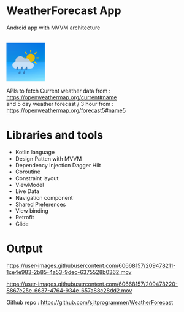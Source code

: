 # WeatherForecast App

Android app with MVVM architecture

</br>
<img src="https://github.com/sjitprogrammer/WeatherForecast/blob/master/image/icon_app.png" width="100">
<br>

APIs to fetch 
Current weather data from : https://openweathermap.org/current#name
<br>
and 5 day weather forecast / 3 hour from : https://openweathermap.org/forecast5#name5


# Libraries and tools

- Kotlin language
- Design Patten with MVVM
- Dependency Injection Dagger Hilt
- Coroutine
- Constraint layout
- ViewModel
- Live Data
- Navigation component
- Shared Preferences
- View binding
- Retrofit
- Glide

# Output


https://user-images.githubusercontent.com/60668157/209478211-1ce4e983-2b85-4a53-9dec-6375528b0362.mov


https://user-images.githubusercontent.com/60668157/209478220-8867e25e-6637-4764-934e-657a88c28dd2.mov


Github repo : https://github.com/sjitprogrammer/WeatherForecast

